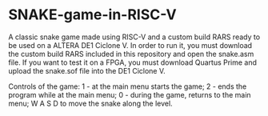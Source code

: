 # SNAKE-game-in-RISC-V
A classic snake game made using RISC-V and a custom build RARS ready to be used on a ALTERA DE1 Ciclone V.
In order to run it, you must download the custom build RARS included in this repository and open the snake.asm file.
If you want to test it on a FPGA, you must download Quartus Prime and upload the snake.sof file into the DE1 Ciclone V.

Controls of the game:
1 - at the main menu starts the game;
2 - ends the program while at the main menu;
0 - during the game, returns to the main menu;
W A S D to move the snake along the level.
